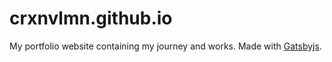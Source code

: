 # crxnvlmn.github.io

My portfolio website containing my journey and works. Made with [Gatsbyjs](https://www.gatsbyjs.org/).
